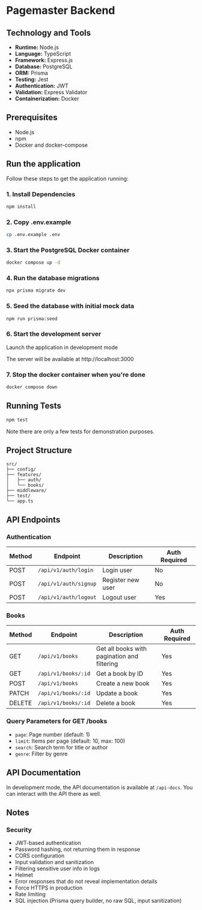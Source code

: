# Pagemaster Backend

## Technology and Tools

- **Runtime:** Node.js
- **Language:** TypeScript
- **Framework:** Express.js
- **Database:** PostgreSQL
- **ORM:** Prisma
- **Testing:** Jest
- **Authentication:** JWT
- **Validation:** Express Validator
- **Containerization:** Docker

## Prerequisites

- Node.js
- npm
- Docker and docker-compose

## Run the application

Follow these steps to get the application running:

### 1. Install Dependencies

```bash
npm install
```

### 2. Copy .env.example

```bash
cp .env.example .env
```

### 3. Start the PostgreSQL Docker container

```bash
docker compose up -d
```

### 4. Run the database migrations

```bash
npx prisma migrate dev
```

### 5. Seed the database with initial mock data

```bash
npm run prisma:seed
```

### 6. Start the development server

Launch the application in development mode

The server will be available at http://localhost:3000

### 7. Stop the docker container when you're done

```bash
docker compose down
```

## Running Tests

```bash
npm test
```

Note there are only a few tests for demonstration purposes.

## Project Structure

```
src/
├── config/
├── features/
│   ├── auth/
│   └── books/
├── middleware/
├── test/
└── app.ts
```

## API Endpoints

### Authentication

| Method | Endpoint              | Description       | Auth Required |
| ------ | --------------------- | ----------------- | ------------- |
| POST   | `/api/v1/auth/login`  | Login user        | No            |
| POST   | `/api/v1/auth/signup` | Register new user | No            |
| POST   | `/api/v1/auth/logout` | Logout user       | Yes           |

### Books

| Method | Endpoint            | Description                                 | Auth Required |
| ------ | ------------------- | ------------------------------------------- | ------------- |
| GET    | `/api/v1/books`     | Get all books with pagination and filtering | Yes           |
| GET    | `/api/v1/books/:id` | Get a book by ID                            | Yes           |
| POST   | `/api/v1/books`     | Create a new book                           | Yes           |
| PATCH  | `/api/v1/books/:id` | Update a book                               | Yes           |
| DELETE | `/api/v1/books/:id` | Delete a book                               | Yes           |

### Query Parameters for GET /books

- `page`: Page number (default: 1)
- `limit`: Items per page (default: 10, max: 100)
- `search`: Search term for title or author
- `genre`: Filter by genre

## API Documentation

In development mode, the API documentation is available at `/api-docs`. You can interact with the API there as well.

## Notes

### Security

- JWT-based authentication
- Password hashing, not returning them in response
- CORS configuration
- Input validation and sanitization
- Filtering sensitive user info in logs
- Helmet
- Error responses that do not reveal implementation details
- Force HTTPS in production
- Rate limiting
- SQL injection (Prisma query builder, no raw SQL, input sanitization)
